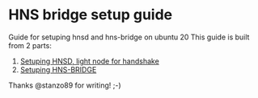 # HNS bridge setup guide

Guide for setuping hnsd and hns-bridge on ubuntu 20
This guide is built from 2 parts:

1. [Setuping HNSD, light node for handshake](/hnsd.md)
2. [Setuping HNS-BRIDGE](/hns-bridge.md)

Thanks @stanzo89 for writing! ;-)
